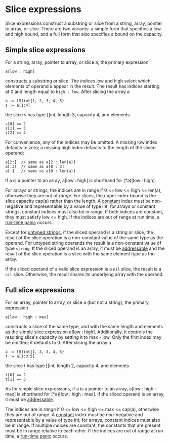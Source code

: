 # Slice expressions

Slice expressions construct a substring or slice from a string, array, pointer to array, or slice. There are two variants: a simple form that specifies a low and high bound, and a full form that also specifies a bound on the capacity.

## Simple slice expressions

For a string, array, pointer to array, or slice a, the primary expression

```
a[low : high]
```

constructs a substring or slice. The *indices* low and high select which elements of operand a appear in the result. The result has indices starting at 0 and length equal to `high - low`. After slicing the array a

```
a := [5]int{1, 2, 3, 4, 5}
s := a[1:4]
```

the slice s has type []int, length 3, capacity 4, and elements

```
s[0] == 2
s[1] == 3
s[2] == 4
```

For convenience, any of the indices may be omitted. A missing low index defaults to zero; a missing high index defaults to the length of the sliced operand:

```
a[2:]  // same as a[2 : len(a)]
a[:3]  // same as a[0 : 3]
a[:]   // same as a[0 : len(a)]
```

If a is a pointer to an array, a[low : high] is shorthand for (*a)[low : high].

For arrays or strings, the indices are in range if 0 <= low <= high <= len(a), otherwise they are out of *range*. For slices, the upper index bound is the slice capacity cap(a) rather than the length. A [constant](/Constants/) index must be non-negative and representable by a value of type int; for arrays or constant strings, constant indices must also be in range. If both indices are constant, they must satisfy low <= high. If the indices are out of range at run time, a [run-time panic](/Run-time%20panics/) occurs.

Except for [untyped strings](/Constatns/), if the sliced operand is a string or slice, the result of the slice operation is a non-constant value of the same type as the operand. For untyped string operands the result is a non-constant value of type `string`. If the sliced operand is an array, it must be [addressable](/Expressions/address_operators.html) and the result of the slice operation is a slice with the same element type as the array.

If the sliced operand of a valid slice expression is a `nil` slice, the result is a `nil` slice. Otherwise, the result shares its underlying array with the operand.

## Full slice expressions

For an array, pointer to array, or slice a (but not a string), the primary expression

```
a[low : high : max]
```

constructs a slice of the same type, and with the same length and elements as the simple slice expression a[low : high]. Additionally, it controls the resulting slice's capacity by setting it to max - low. Only the first index may be omitted; it defaults to 0. After slicing the array a

```
a := [5]int{1, 2, 3, 4, 5}
t := a[1:3:5]
```

the slice t has type []int, length 2, capacity 4, and elements

```
t[0] == 2
t[1] == 3
```

As for simple slice expressions, if a is a pointer to an array, a[low : high : max] is shorthand for (*a)[low : high : max]. If the sliced operand is an array, it must be [addressable](/Expressions/address_operators.html).

The indices are in *range* if 0 <= low <= high <= max <= cap(a), otherwise they are out of range. A [constant](/Constants/) index must be non-negative and representable by a value of type int; for arrays, constant indices must also be in range. If multiple indices are constant, the constants that are present must be in range relative to each other. If the indices are out of range at run time, a [run-time panic](/Run-time%20panics/) occurs.
